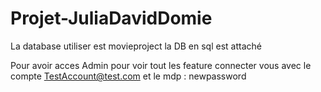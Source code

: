 # Projet-JuliaDavidDomie

La database utiliser est movieproject la DB en sql est attaché

Pour avoir acces Admin pour voir tout les feature connecter vous avec le compte TestAccount@test.com et le mdp : newpassword
